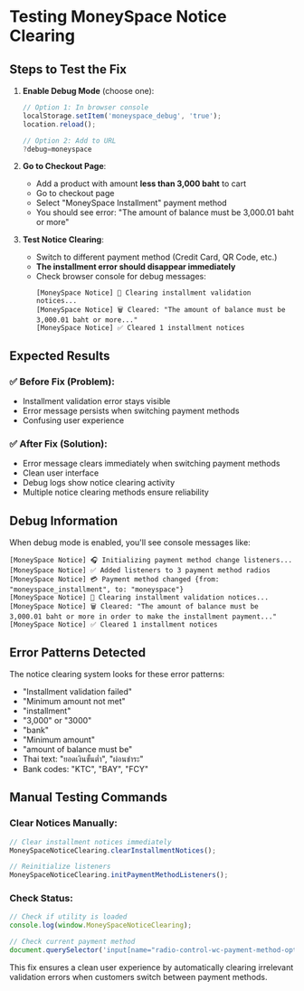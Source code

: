 # Testing MoneySpace Notice Clearing

## Steps to Test the Fix

1. **Enable Debug Mode** (choose one):
   ```javascript
   // Option 1: In browser console
   localStorage.setItem('moneyspace_debug', 'true');
   location.reload();
   
   // Option 2: Add to URL
   ?debug=moneyspace
   ```

2. **Go to Checkout Page**:
   - Add a product with amount **less than 3,000 baht** to cart
   - Go to checkout page
   - Select "MoneySpace Installment" payment method
   - You should see error: "The amount of balance must be 3,000.01 baht or more"

3. **Test Notice Clearing**:
   - Switch to different payment method (Credit Card, QR Code, etc.)
   - **The installment error should disappear immediately**
   - Check browser console for debug messages:
     ```
     [MoneySpace Notice] 🧹 Clearing installment validation notices...
     [MoneySpace Notice] 🗑️ Cleared: "The amount of balance must be 3,000.01 baht or more..."
     [MoneySpace Notice] ✅ Cleared 1 installment notices
     ```

## Expected Results

### ✅ **Before Fix** (Problem):
- Installment validation error stays visible
- Error message persists when switching payment methods
- Confusing user experience

### ✅ **After Fix** (Solution):
- Error message clears immediately when switching payment methods
- Clean user interface
- Debug logs show notice clearing activity
- Multiple notice clearing methods ensure reliability

## Debug Information

When debug mode is enabled, you'll see console messages like:
```
[MoneySpace Notice] 🎧 Initializing payment method change listeners...
[MoneySpace Notice] ✅ Added listeners to 3 payment method radios
[MoneySpace Notice] 💳 Payment method changed {from: "moneyspace_installment", to: "moneyspace"}
[MoneySpace Notice] 🧹 Clearing installment validation notices...
[MoneySpace Notice] 🗑️ Cleared: "The amount of balance must be 3,000.01 baht or more in order to make the installment payment..."
[MoneySpace Notice] ✅ Cleared 1 installment notices
```

## Error Patterns Detected

The notice clearing system looks for these error patterns:
- "Installment validation failed"
- "Minimum amount not met"  
- "installment"
- "3,000" or "3000"
- "bank"
- "Minimum amount"
- "amount of balance must be"
- Thai text: "ยอดเงินขั้นต่ำ", "ผ่อนชำระ"
- Bank codes: "KTC", "BAY", "FCY"

## Manual Testing Commands

### Clear Notices Manually:
```javascript
// Clear installment notices immediately
MoneySpaceNoticeClearing.clearInstallmentNotices();

// Reinitialize listeners
MoneySpaceNoticeClearing.initPaymentMethodListeners();
```

### Check Status:
```javascript
// Check if utility is loaded
console.log(window.MoneySpaceNoticeClearing);

// Check current payment method
document.querySelector('input[name="radio-control-wc-payment-method-options"]:checked')?.value;
```

This fix ensures a clean user experience by automatically clearing irrelevant validation errors when customers switch between payment methods.
